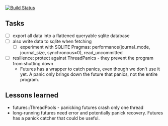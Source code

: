 [![Build Status](https://travis-ci.org/crates-io/criner.svg?branch=master)](https://travis-ci.org/crates-io/criner)

## Tasks

* [ ] export all data into a flattened queryable sqlite database
* [ ] also write data to sqlite when fetching
  * [ ] experiment with SQLITE Pragmas: performance(journal_mode, journal_size, synchronous=0), read_uncommitted
* [ ] resilience: protect against ThreadPanics - they prevent the program from shutting down
   * Futures has a wrapper to catch panics, even though we don't use it yet. A panic only brings down the future that panics, not the entire program.

## Lessons learned

* futures::ThreadPools - panicking futures crash only one thread
* long-running futures need error and potentially panick recovery. Futures has a panick catcher that could be useful.
